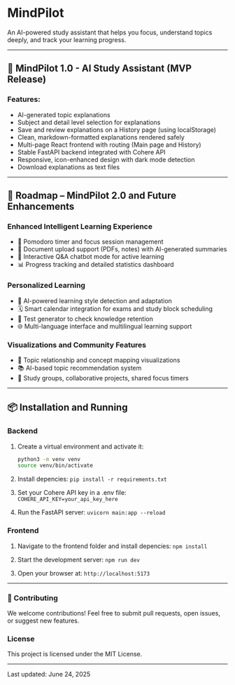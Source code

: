 # MindPilot

An AI-powered study assistant that helps you focus, understand topics deeply, and track your learning progress.

---

## 🚀 MindPilot 1.0 - AI Study Assistant (MVP Release)

### Features:
- AI-generated topic explanations
- Subject and detail level selection for explanations
- Save and review explanations on a History page (using localStorage)
- Clean, markdown-formatted explanations rendered safely
- Multi-page React frontend with routing (Main page and History)
- Stable FastAPI backend integrated with Cohere API
- Responsive, icon-enhanced design with dark mode detection
- Download explanations as text files

---

## 📅 Roadmap – MindPilot 2.0 and Future Enhancements

### Enhanced Intelligent Learning Experience
- 🎯 Pomodoro timer and focus session management
- 📄 Document upload support (PDFs, notes) with AI-generated summaries
- 💬 Interactive Q&A chatbot mode for active learning
- 📊 Progress tracking and detailed statistics dashboard

### Personalized Learning
- 🧠 AI-powered learning style detection and adaptation
- 🗓️ Smart calendar integration for exams and study block scheduling
- 📝 Test generator to check knowledge retention
- 🌐 Multi-language interface and multilingual learning support

### Visualizations and Community Features
- 🔗 Topic relationship and concept mapping visualizations
- 📚 AI-based topic recommendation system
- 👥 Study groups, collaborative projects, shared focus timers

---

## 📦 Installation and Running

### Backend

1. Create a virtual environment and activate it:
   ```bash
   python3 -m venv venv
   source venv/bin/activate

2. Install depencies:
```pip install -r requirements.txt```

3. Set your Cohere API key in a .env file:
```COHERE_API_KEY=your_api_key_here```

4. Run the FastAPI server:
```uvicorn main:app --reload```

### Frontend

1. Navigate to the frontend folder and install depencies:
```npm install```

2. Start the development server:
```npm run dev```

3. Open your browser at:
```http://localhost:5173```

---

### 🤝 Contributing

We welcome contributions! Feel free to submit pull requests, open issues, or suggest new features.

### License

This project is licensed under the MIT License.

---

Last updated: June 24, 2025



